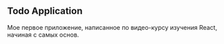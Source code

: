 Todo Application
-----
Мое первое приложение, написанное по видео-курсу изучения React, начиная с самых основ.